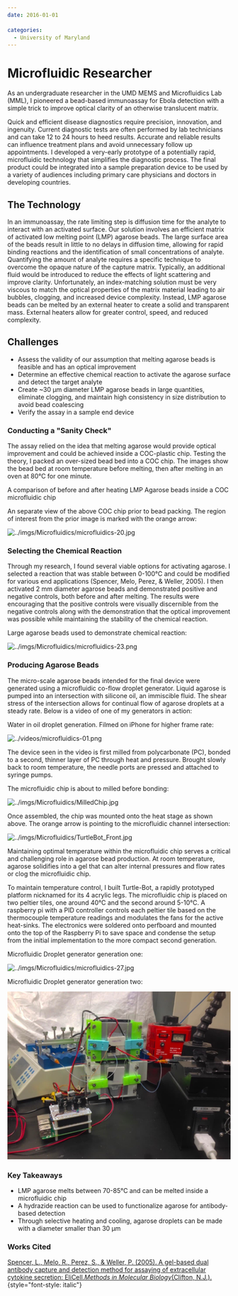 ```yaml
---
date: 2016-01-01

categories:
  - University of Maryland
---
```


# Microfluidic Researcher

As an undergraduate researcher in the UMD MEMS and Microfluidics Lab (MML), I pioneered a bead-based immunoassay for Ebola detection with a simple trick to improve optical clarity of an otherwise translucent matrix.

Quick and efficient disease diagnostics require precision, innovation, and ingenuity. Current diagnostic tests are often performed by lab technicians and can take 12 to 24 hours to heed results. Accurate and reliable results can influence treatment plans and avoid unnecessary follow up appointments. I developed a very-early prototype of a potentially rapid, microfluidic technology that simplifies the diagnostic process. The final product could be integrated into a sample preparation device to be used by a variety of audiences including primary care physicians and doctors in developing countries.

<!-- more -->

<!-- FIXME: Undergraduate Research Day Poster ::: -->

## The Technology

In an immunoassay, the rate limiting step is diffusion time for the analyte to interact with an activated surface. Our solution involves an efficient matrix of activated low melting point (LMP) agarose beads. The large surface area of the beads result in little to no delays in diffusion time, allowing for rapid binding reactions and the identification of small concentrations of analyte. Quantifying the amount of analyte requires a specific technique to overcome the opaque nature of the capture matrix. Typically, an additional fluid would be introduced to reduce the effects of light scattering and improve clarity. Unfortunately, an index-matching solution must be very viscous to match the optical properties of the matrix material leading to air bubbles, clogging, and increased device complexity. Instead, LMP agarose beads can be melted by an external heater to create a solid and transparent mass. External heaters allow for greater control, speed, and reduced complexity.

## Challenges

- Assess the validity of our assumption that melting agarose beads is feasible and has an optical improvement
- Determine an effective chemical reaction to activate the agarose surface and detect the target analyte
- Create ~30 µm diameter LMP agarose beads in large quantities, eliminate clogging, and maintain high consistency in size distribution to avoid bead coalescing
- Verify the assay in a sample end device

### Conducting a "Sanity Check"

The assay relied on the idea that melting agarose would provide optical improvement and could be achieved inside a COC-plastic chip. Testing the theory, I packed an over-sized bead bed into a COC chip. The images show the bead bed at room temperature before melting, then after melting in an oven at 80°C for one minute.

A comparison of before and after heating LMP Agarose beads inside a COC microfluidic chip

<!-- FIXME: id="bead-bed" class="small-juxtapose" -->

An separate view of the above COC chip prior to bead packing. The region of interest from the prior image is marked with the orange arrow:

![../imgs/Microfluidics/microfluidics-20.jpg](../imgs/Microfluidics/microfluidics-20.jpg)

### Selecting the Chemical Reaction

Through my research, I found several viable options for activating agarose. I selected a reaction that was stable between 0-100°C and could be modified for various end applications (Spencer, Melo, Perez, & Weller, 2005). I then activated 2 mm diameter agarose beads and demonstrated positive and negative controls, both before and after melting. The results were encouraging that the positive controls were visually discernible from the negative controls along with the demonstration that the optical improvement was possible while maintaining the stability of the chemical reaction.

Large agarose beads used to demonstrate chemical reaction:

![../imgs/Microfluidics/microfluidics-23.png](../imgs/Microfluidics/microfluidics-23.png)

### Producing Agarose Beads

The micro-scale agarose beads intended for the final device were generated using a microfluidic co-flow droplet generator. Liquid agarose is pumped into an intersection with silicone oil, an immiscible fluid. The shear stress of the intersection allows for continual flow of agarose droplets at a steady rate. Below is a video of one of my generators in action:

Water in oil droplet generation. Filmed on iPhone for higher frame rate:

![../videos/microfluidics-01.png](../videos/microfluidics-01.png)

The device seen in the video is first milled from polycarbonate (PC), bonded to a second, thinner layer of PC through heat and pressure. Brought slowly back to room temperature, the needle ports are pressed and attached to syringe pumps.

The microfluidic chip is about to milled before bonding:

![../imgs/Microfluidics/MilledChip.jpg](../imgs/Microfluidics/MilledChip.jpg)

Once assembled, the chip was mounted onto the heat stage as shown above. The orange arrow is pointing to the microfluidic channel intersection:

![../imgs/Microfluidics/TurtleBot_Front.jpg](../imgs/Microfluidics/TurtleBot_Front.jpg)

Maintaining optimal temperature within the microfluidic chip serves a critical and challenging role in agarose bead production. At room temperature, agarose solidifies into a gel that can alter internal pressures and flow rates or clog the microfluidic chip.

To maintain temperature control, I built Turtle-Bot, a rapidly prototyped platform nicknamed for its 4 acrylic legs. The microfluidic chip is placed on two peltier tiles, one around 40°C and the second around 5-10°C. A raspberry pi with a PID controller controls each peltier tile based on the thermocouple temperature readings and modulates the fans for the active heat-sinks. The electronics were soldered onto perfboard and mounted onto the top of the Raspberry Pi to save space and condense the setup from the initial implementation to the more compact second generation.

Microfluidic Droplet generator generation one:

![../imgs/Microfluidics/microfluidics-27.jpg](../imgs/Microfluidics/microfluidics-27.jpg)

Microfluidic Droplet generator generation two:

![../imgs/Microfluidics/TurtleBot_Setup.jpg](../imgs/Microfluidics/TurtleBot_Setup.jpg)

### Key Takeaways

- LMP agarose melts between 70-85°C and can be melted inside a microfluidic chip
- A hydrazide reaction can be used to functionalize agarose for antibody-based detection
- Through selective heating and cooling, agarose droplets can be made with a diameter smaller than 30 µm

### Works Cited

[Spencer, L., Melo, R., Perez, S., & Weller, P. (2005). A gel-based dual antibody capture and detection method for assaying of extracellular cytokine secretion: EliCell.*Methods in Molecular Biology*(Clifton, N.J.).](http://www.ncbi.nlm.nih.gov/pubmed/15937360){style="font-style: italic"}

